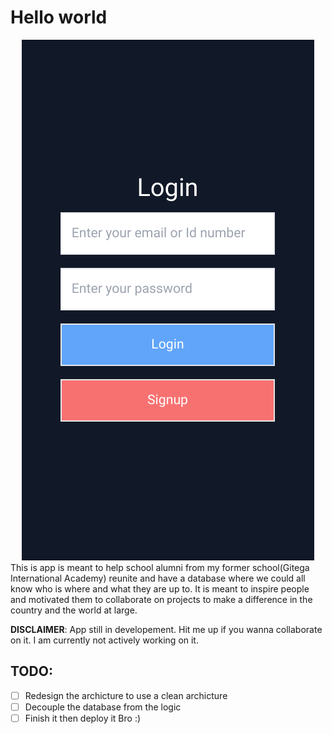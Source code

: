 # Hello world

<center>
<img src="images/login.png">
</center>
This is app is meant to help school alumni from my former school(Gitega International Academy) reunite and have a database where we could all know who is where and what they are up to. It is meant to inspire people and motivated them to collaborate on projects to make a difference in the country and the world at large.

**DISCLAIMER**: App still in developement. Hit me up if you wanna collaborate on it. I am currently not actively working on it.

## TODO:

- [ ] Redesign the archicture to use a clean archicture
- [ ] Decouple the database from the logic
- [ ] Finish it then deploy it Bro :)
